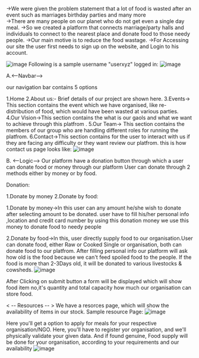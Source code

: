 
->We were given the problem statement that a lot of food is wasted after an event such as marriages birthday parties and many more  
->There are many people on our planet who do not get even a single day meal.
->So we created a platform that connects marriage/party halls and individuals to connect 
to the nearest place and donate food to those needy people.
->Our main motive is to reduce the food wastage.
->For Accessing our site the user first needs to sign up on the website, and Login to his account.

  ![image](https://user-images.githubusercontent.com/90549245/167296047-a32a117b-826f-4f02-8878-9e0c774f7c06.png)
Following is a sample username "userxyz" logged in:
![image](https://user-images.githubusercontent.com/90549245/167296104-59c9cb2b-57aa-4c5a-91f7-dad13ef7f166.png)


A.<--Navbar-->

our navigation bar contains 5 options

1.Home
2.About us:- Brief details of our project are shown here.
3.Events-> This section contains the event which we have organised, like re-distribution of food, which would have been wasted at various parties.
4.Our Vision->This section contains the what is our gaols and what we want to achieve through this platfrom .
5.Our Team-> This section contains the members of our group who are handling different roles for running
the platfrom.
6.Contact->This section contains for the user to interact with us if they are facing any difficulty or they want
review our platfrom.
this is how contact us page looks like: 
![image](https://user-images.githubusercontent.com/90549245/167296140-4eecd44b-393d-4e6b-ba95-55d794641903.png)



B.                        <--Logic-->
Our platform have a donation button through which a user  can donate food or money through our platform
User can donate through 2 methods either by money or by food.

Donation:

1.Donate by money
2.Donate by food:



1.Donate by money->In this user can any amount he/she wish to donate after selecting amount to be donated. user have to fill
 his/her personal info ,location and credit card number by using this donation money we use this money
to donate food to needy people

2.Donate by food->In this, user directly supply food to our organisation.User can donate food, either Raw or Cooked
Single or organisation, both can donate food to our platfrom.
After filling personal info our platform will ask how old is the food because we can't feed spoiled food to the people.
If the food is more than 2-3Days old, it will be donated to various livestocks & cowsheds.
![image](https://user-images.githubusercontent.com/90549245/167296287-0ebb87d0-aeac-4328-ab32-42e81762ee2f.png)


After Clicking on submit button a form will be displayed which will show food item no,it's quantity and total capacity how much
our organisation can store food.

< -- Resources -- >
We have a resorces page, which will show the availability of items in our stock.
Sample resource Page:
![image](https://user-images.githubusercontent.com/90549245/167296420-31e42385-6876-4996-b7a6-d47d07ff6e03.png)


Here you'll get a option to apply for meals for your respective organisation/NGO.
Here, you'll have to register yor organisation, and we'll physically validate your given data. And if found genuine, Food supply will be done for your organisation, according to your requirements and our availability
![image](https://user-images.githubusercontent.com/90549245/167296331-f5257a74-29e0-487a-a47f-4f5e9ec6eda6.png)

 

